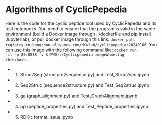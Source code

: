 # Algorithms of CyclicPepedia

Here is the code for the cyclic peptide tool used by CyclicPepedia and its test notebooks. You need to ensure that the program is valid in the same environment (build a Docker image through ../dockerfile and pip install Jupyterlab), or pull docker image through this link: <code>docker pull registry.cn-hangzhou.aliyuncs.com/dfwlab/cyclicpepedia:20240106</code>. You can use this image with the following command like: <code>docker run -it -p 80:8888 -v $(PWD):/Cyclicpepedia $imageName:$tag /bin/bash</code>.

* 1. Struc2Seq (structure2sequence.py) and Test_Struc2seq.ipynb
* 2. Seq2Struc (sequence2structure.py) and Test_Seq2struc.ipynb
* 3. ga (graph_alignment.py) and Test_GraphAlignment.ipynb
* 4. pp (peptide_properties.py) and Test_Peptide_properties.ipynb
* 5. RDKit_format_issue.ipynb

